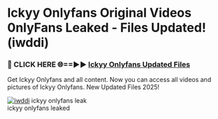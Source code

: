 # Ickyy Onlyfans Original Videos 0nlyFans Leaked - Files Updated! (iwddi)

<h3>🔴 CLICK HERE 🌐==►► <a href="https://tinyurl.com/3hn5wdd3" rel="nofollow">Ickyy Onlyfans Updated Files</a></h3>

Get Ickyy Onlyfans and all content. Now you can access all videos and pictures of Ickyy Onlyfans. New Updated Files 2025!

[![iwddi](https://i.imgur.com/4HnBqBT.gif)](https://tinyurl.com/3hn5wdd3)
ickyy onlyfans leak<br>
ickyy onlyfans leaked
